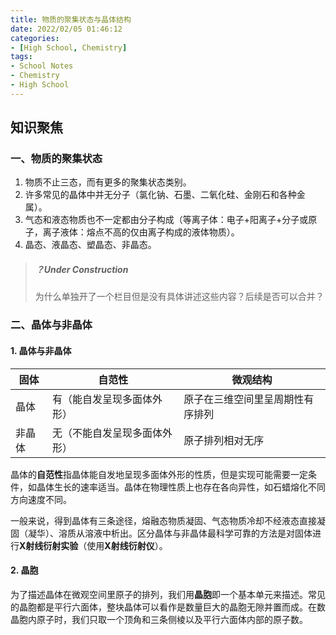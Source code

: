 ```yaml
---
title: 物质的聚集状态与晶体结构
date: 2022/02/05 01:46:12
categories:
- [High School, Chemistry]
tags:
- School Notes
- Chemistry
- High School
---
```


## 知识聚焦

### 一、物质的聚集状态

1. 物质不止三态，而有更多的聚集状态类别。
2. 许多常见的晶体中并无分子（氯化钠、石墨、二氧化硅、金刚石和各种金属）。
3. 气态和液态物质也不一定都由分子构成（等离子体：电子+阳离子+分子或原子，离子液体：熔点不高的仅由离子构成的液体物质）。
4. 晶态、液晶态、塑晶态、非晶态。

> ##### ？Under Construction
>
> ​	为什么单独开了一个栏目但是没有具体讲述这些内容？后续是否可以合并？

### 二、晶体与非晶体

#### 1. 晶体与非晶体

| 固体   | 自范性                       | 微观结构                         |
| ------ | ---------------------------- | -------------------------------- |
| 晶体   | 有（能自发呈现多面体外形）   | 原子在三维空间里呈周期性有序排列 |
| 非晶体 | 无（不能自发呈现多面体外形） | 原子排列相对无序                 |

​	晶体的**自范性**指晶体能自发地呈现多面体外形的性质，但是实现可能需要一定条件，如晶体生长的速率适当。晶体在物理性质上也存在各向异性，如石蜡熔化不同方向速度不同。

​	一般来说，得到晶体有三条途径，熔融态物质凝固、气态物质冷却不经液态直接凝固（凝华）、溶质从溶液中析出。区分晶体与非晶体最科学可靠的方法是对固体进行**X射线衍射实验**（使用**X射线衍射仪**）。

#### 2. 晶胞

​	为了描述晶体在微观空间里原子的排列，我们用**晶胞**即一个基本单元来描述。常见的晶胞都是平行六面体，整块晶体可以看作是数量巨大的晶胞无隙并置而成。在数晶胞内原子时，我们只取一个顶角和三条侧棱以及平行六面体内部的原子数。      
